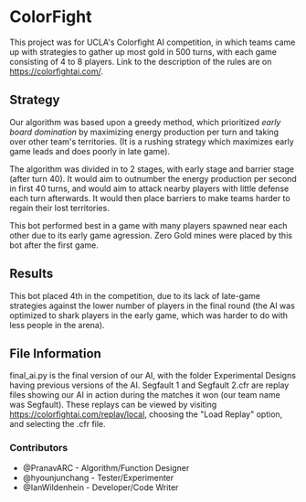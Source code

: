 # ColorFight

This project was for UCLA's Colorfight AI competition, in which teams came up with strategies to gather up most gold in 500 turns, with each game consisting of 4 to 8 players. Link to the description of the rules are on https://colorfightai.com/.

## Strategy ##
Our algorithm was based upon a greedy method, which prioritized *early board domination* by maximizing energy production per turn and taking over other team's territories. (It is a rushing strategy which maximizes early game leads and does poorly in late game).

The algorithm was divided in to 2 stages, with early stage and barrier stage (after turn 40). It would aim to outnumber the energy production per second in first 40 turns, and would aim to attack nearby players with little defense each turn afterwards. It would then place barriers to make teams harder to regain their lost territories.

This bot performed best in a game with many players spawned near each other due to its early game agression. 
Zero Gold mines were placed by this bot after the first game.

## Results ##
This bot placed 4th in the competition, due to its lack of late-game strategies against the lower number of players in the final round (the AI was optimized to shark players in the early game, which was harder to do with less people in the arena).

## File Information ##
final_ai.py is the final version of our AI, with the folder Experimental Designs having previous versions of the AI. Segfault 1 and Segfault 2.cfr are replay files showing our AI in action during the matches it won (our team name was Segfault). These replays can be viewed by visiting https://colorfightai.com/replay/local, choosing the "Load Replay" option, and selecting the .cfr file.

### Contributors ###
 - @PranavARC - Algorithm/Function Designer
 - @hyounjunchang - Tester/Experimenter
 - @IanWildenhein - Developer/Code Writer
